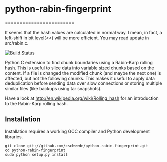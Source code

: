 python-rabin-fingerprint
========================
========================

It seems that the hash values are calculated in normal way. I mean, 
in fact, a left-shift in bit level(<<) will be more efficient. You 
may read update in src/rabin.c.

[![Build Status](https://travis-ci.org/cschwede/python-rabin-fingerprint.svg?branch=master)](https://travis-ci.org/cschwede/python-rabin-fingerprint)

Python C extension to find chunk boundaries using a Rabin-Karp rolling hash.
This is useful to slice data into variable sized chunks based on the content.
If a file is changed the modified chunk (and maybe the next one) is affected,
but not the following chunks. This makes it useful to apply data deduplication
before sending data over slow connections or storing multiple similar files
(like backups using tar snapshots).

Have a look at http://en.wikipedia.org/wiki/Rolling_hash for an introduction
to the Rabin-Karp rolling hash.

Installation
------------
Installation requires a working GCC compiler and Python development libraries.

    git clone git://github.com/cschwede/python-rabin-fingerprint.git
    cd python-rabin-fingerprint
    sudo python setup.py install
